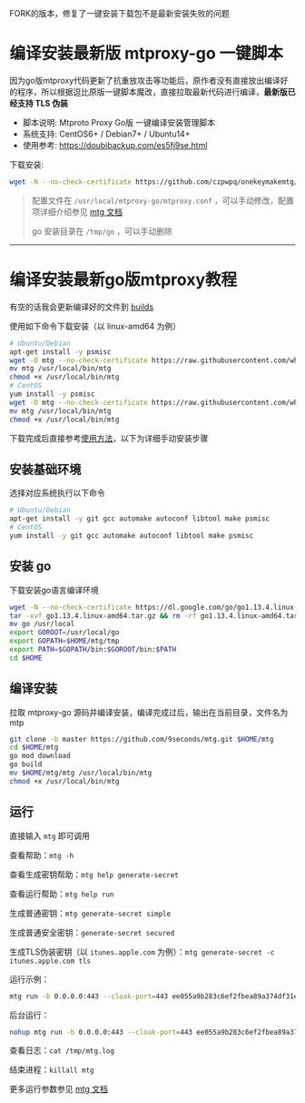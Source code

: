 FORK的版本，修复了一键安装下载包不是最新安装失败的问题

# 编译安装最新版 mtproxy-go 一键脚本   
因为go版mtproxy代码更新了抗重放攻击等功能后，原作者没有直接放出编译好的程序，所以根据逗比原版一键脚本魔改，直接拉取最新代码进行编译，**最新版已经支持 TLS 伪装**
   
* 脚本说明: Mtproto Proxy Go版 一键编译安装管理脚本
* 系统支持: CentOS6+ / Debian7+ / Ubuntu14+
* 使用参考: https://doubibackup.com/es5fj9se.html
   
下载安装:

```bash
wget -N --no-check-certificate https://github.com/czpwpq/onekeymakemtg/raw/master/mtproxy_go.sh && chmod +x mtproxy_go.sh && bash mtproxy_go.sh
```

> 配置文件在 `/usr/local/mtproxy-go/mtproxy.conf` ，可以手动修改，配置项详细介绍参见 [mtg 文档](https://github.com/9seconds/mtg#environment-variables)
>    
> go 安装目录在 `/tmp/go` ，可以手动删除

------

# 编译安装最新go版mtproxy教程

有空的话我会更新编译好的文件到 [builds](https://github.com/whunt1/onekeymakemtg/tree/master/builds) 
    
使用如下命令下载安装（以 linux-amd64 为例）
    
```bash
# Ubuntu/Debian
apt-get install -y psmisc
wget -O mtg --no-check-certificate https://raw.githubusercontent.com/whunt1/onekeymakemtg/master/builds/mtg-linux-amd64
mv mtg /usr/local/bin/mtg
chmod +x /usr/local/bin/mtg
# CentOS
yum install -y psmisc
wget -O mtg --no-check-certificate https://raw.githubusercontent.com/whunt1/onekeymakemtg/master/builds/mtg-linux-amd64
mv mtg /usr/local/bin/mtg
chmod +x /usr/local/bin/mtg
```

下载完成后直接参考[使用方法](#运行)，以下为详细手动安装步骤

## 安装基础环境 

选择对应系统执行以下命令

```bash
# Ubuntu/Debian
apt-get install -y git gcc automake autoconf libtool make psmisc
# CentOS
yum install -y git gcc automake autoconf libtool make psmisc
```

## 安装 go

下载安装go语言编译环境

```bash
wget -N --no-check-certificate https://dl.google.com/go/go1.13.4.linux-amd64.tar.gz 
tar -xvf go1.13.4.linux-amd64.tar.gz && rm -rf go1.13.4.linux-amd64.tar.gz
mv go /usr/local
export GOROOT=/usr/local/go
export GOPATH=$HOME/mtg/tmp
export PATH=$GOPATH/bin:$GOROOT/bin:$PATH
cd $HOME
```

## 编译安装

拉取 mtproxy-go 源码并编译安装，编译完成过后，输出在当前目录，文件名为 mtp

```bash
git clone -b master https://github.com/9seconds/mtg.git $HOME/mtg
cd $HOME/mtg
go mod download
go build
mv $HOME/mtg/mtg /usr/local/bin/mtg
chmod +x /usr/local/bin/mtg
```

## 运行

直接输入 `mtg` 即可调用

查看帮助：`mtg -h`

查看生成密钥帮助：`mtg help generate-secret`

查看运行帮助：`mtg help run`

生成普通密钥：`mtg generate-secret simple`

生成普通安全密钥：`generate-secret secured`

生成TLS伪装密钥（以 `itunes.apple.com` 为例）：`mtg generate-secret -c itunes.apple.com tls`

运行示例：

```bash
mtg run -b 0.0.0.0:443 --cloak-port=443 ee055a9b283c6ef2fbea89a374df31e7966974756e65732e6170706c652e636f6d
```

后台运行：

```bash
nohup mtg run -b 0.0.0.0:443 --cloak-port=443 ee055a9b283c6ef2fbea89a374df31e7966974756e65732e6170706c652e636f6d >> /tmp/mtg.log 2>&1 &
```
查看日志：`cat /tmp/mtg.log`

结束进程：`killall mtg`

更多运行参数参见 [mtg 文档](https://github.com/9seconds/mtg#environment-variables)
